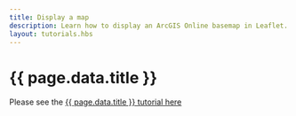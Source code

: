```yaml
---
title: Display a map
description: Learn how to display an ArcGIS Online basemap in Leaflet.
layout: tutorials.hbs
---
```


# {{ page.data.title }}

Please see the [{{ page.data.title }} tutorial here](https://developers.arcgis.com/esri-leaflet/maps/display-a-map/)